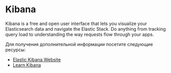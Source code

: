 # Kibana

Kibana is a free and open user interface that lets you visualize your Elasticsearch data and navigate the Elastic Stack. Do anything from tracking query load to understanding the way requests flow through your apps.

Для получения дополнительной информации посетите следующие ресурсы:

- [Elastic Kibana Website](https://www.elastic.co/kibana/)
- [Learn Kibana](https://www.elastic.co/training/free)
